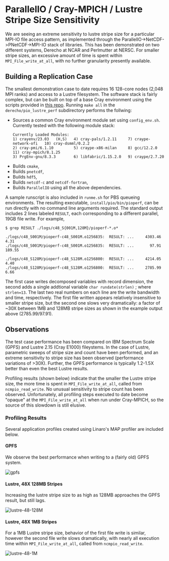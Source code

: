 # ParallelIO / Cray-MPICH / Lustre Stripe Size Sensitivity

We are seeing an extreme sensitivity to lustre stripe size for a particular MPI-IO file access pattern, as implemented through the ParallelIO->NetCDF->PNetCDF->MPI-IO stack of libraries.  This has been demonstrated on two different systems, Derecho at NCAR and Perlmutter at NERSC. For smaller stripe sizes, an excessive amount of time is spent within `MPI_File_write_at_all`, with no further granularity presently available.

## Building a Replication Case

The smallest demonstration case to date requires 16 128-core nodes (2,048 MPI ranks) and access to a Lustre filesystem.  The software stack is fairly complex, but can be built on top of a base Cray environment using the scripts provided in [this repo](https://github.com/benkirk/bugreports/tree/main).  Running `make all` in the `derecho/pio_lustre_perf` subdirectory performs the follwing:
* Sources a common Cray environment module set using `config_env.sh`. Currently tested with the following module stack:
  ```
  Currently Loaded Modules:
  1) crayenv/23.03   (H,S)   4) cray-pals/1.2.11     7) craype-network-ofi   10) cray-dsmml/0.2.2  
  2) cray-pmi/6.1.10         5) craype-x86-milan     8) gcc/12.2.0           11) cray-mpich/8.1.25
  3) PrgEnv-gnu/8.3.3        6) libfabric/1.15.2.0   9) craype/2.7.20
  ```
* Builds `cmake`,
* Builds `pnetcdf`,
* Builds `hdf5`,
* Builds `netcdf-c` and `netcdf-fortran`,
* Builds `ParallelIO` using all the above dependencies.

A sample runscript is also included in `runme.sh` for PBS queueing environments.  The resulting executable, `install/pio/bin/pioperf`, can be run directly with no command line arguments required.  The standard output includes 2 lines labeled `RESULT`, each corresponding to a different parallel, 19GB file write.  For example, 
```
$ grep RESULT ./logs/c48_S{001M,128M}/pioperf-*.o*

./logs/c48_S001M/pioperf-c48_S001M.o1256835:  RESULT: ...     4303.46        4.31
./logs/c48_S001M/pioperf-c48_S001M.o1256835:  RESULT: ...       97.91      189.55

./logs/c48_S128M/pioperf-c48_S128M.o1256800:  RESULT: ...     4214.05        4.40
./logs/c48_S128M/pioperf-c48_S128M.o1256800:  RESULT: ...     2785.99        6.66
```

The first case writes decomposed variables with record dimension, the second adds a single addtional variable `char rundate(strlen)` ; where `strlen=13`.  The last two real numbers on each line are the write bandwidth and time, respectively.  The first file written appears relatively insensitive to smaller stripe size, but the second one slows very dramatically: a factor of ~30X between 1MB and 128MB stripe sizes as shown in the example output above (2785.99/97.91).

## Observations 

The test case performance has been compared on IBM Spectrum Scale (GPFS) and Lustre 2.15 (Cray E1000) fileystems. In the case of Lustre, parametric sweeps of stripe size and count have been performed, and an extreme sensitivity to stripe size has been observed (performance variations of >30X).  Further, the GPFS performance is typically 1.2-1.5X better than even the best Lustre results. 

Profiling results (shown below) indicate that the smaller the Lustre stripe size, the more time is spent in `MPI_File_write_at_all`, called from `ncmpio_read_write`.  No unusual sensitivity to stripe count has been observed. Unfortunately, all profiling steps executed to date become "opaque" at the `MPI_File_write_at_all` when run under Cray-MPICH, so the source of this slowdown is still elusive.

### Profiling Results
Several application profiles created using Linaro's MAP profiler are included below.

#### GPFS
We observe the best performance when writing to a (fairly old) GPFS system.

![gpfs](https://github.com/benkirk/bugreports/assets/2366572/4d83b8de-d0c1-4945-a1d5-63e5ed07095f)

#### Lustre, 48X 128MB Stripes
Increasing the lustre stripe size to as high as 128MB approaches the GPFS result, but still lags.

![lustre-48-128M](https://github.com/benkirk/bugreports/assets/2366572/9942ff52-631f-4a25-bf92-d01b623960a5)


#### Lustre, 48X 1MB Stripes
For a 1MB Lustre stripe size, behavior of the first file write is similar, however the second file write slows dramatically, with nearly all execution time within `MPI_File_write_at_all`, called from `ncmpio_read_write`.

![lustre-48-1M](https://github.com/benkirk/bugreports/assets/2366572/3dc47e84-def3-4e3a-adf3-583b24bda22c)
